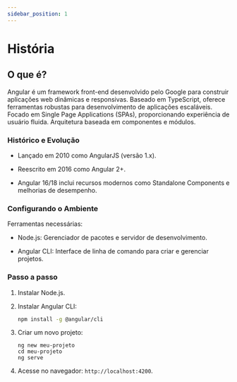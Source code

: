 ```yaml
---
sidebar_position: 1
---
```


# História

## O que é?

Angular é um framework front-end desenvolvido pelo Google para construir aplicações web dinâmicas e responsivas. Baseado em TypeScript, oferece ferramentas robustas para desenvolvimento de aplicações escaláveis. Focado em Single Page Applications (SPAs), proporcionando experiência de usuário fluida. Arquitetura baseada em componentes e módulos.

### Histórico e Evolução

- Lançado em 2010 como AngularJS (versão 1.x).

- Reescrito em 2016 como Angular 2+.

- Angular 16/18 inclui recursos modernos como Standalone Components e melhorias de desempenho.

### Configurando o Ambiente

Ferramentas necessárias:

- Node.js: Gerenciador de pacotes e servidor de desenvolvimento.

- Angular CLI: Interface de linha de comando para criar e gerenciar projetos.

### Passo a passo

1. Instalar Node.js.
2. Instalar Angular CLI:

   ```bash
   npm install -g @angular/cli
   ```

3. Criar um novo projeto:

   ```arduino
   ng new meu-projeto
   cd meu-projeto
   ng serve
   ```

4. Acesse no navegador: `http://localhost:4200`.
